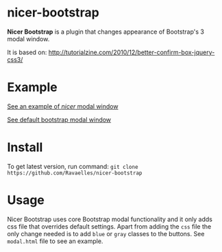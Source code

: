 # nicer-bootstrap
<b>Nicer Bootstrap</b> is a plugin that changes appearance of Bootstrap's 3 modal window.

It is based on: http://tutorialzine.com/2010/12/better-confirm-box-jquery-css3/

# Example

<a href="http://www.examples.rafalponiatowski.vdl.pl/modal.html" target="_href">See an example of *nicer* modal window</a>

<a href="http://www.examples.rafalponiatowski.vdl.pl/modal-default.html" target="_href">See default bootstrap modal window</a>

# Install

To get latest version, run command:
`git clone https://github.com/Ravaelles/nicer-bootstrap`

# Usage

Nicer Bootstrap uses core Bootstrap modal functionality and it only adds css file that overrides default settings.
Apart from adding the `css` file the only change needed is to add `blue` or `gray` classes to the buttons.
See `modal.html` file to see an example.
